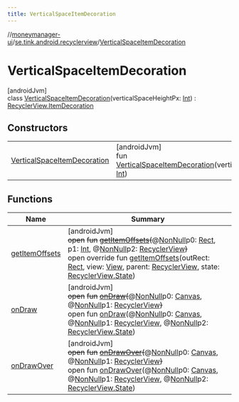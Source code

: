 ```yaml
---
title: VerticalSpaceItemDecoration
---
```

//[moneymanager-ui](../../../index.html)/[se.tink.android.recyclerview](../index.html)/[VerticalSpaceItemDecoration](index.html)



# VerticalSpaceItemDecoration



[androidJvm]\
class [VerticalSpaceItemDecoration](index.html)(verticalSpaceHeightPx: [Int](https://kotlinlang.org/api/latest/jvm/stdlib/kotlin/-int/index.html)) : [RecyclerView.ItemDecoration](https://developer.android.com/reference/kotlin/androidx/recyclerview/widget/RecyclerView.ItemDecoration.html)



## Constructors


| | |
|---|---|
| [VerticalSpaceItemDecoration](-vertical-space-item-decoration.html) | [androidJvm]<br>fun [VerticalSpaceItemDecoration](-vertical-space-item-decoration.html)(verticalSpaceHeightPx: [Int](https://kotlinlang.org/api/latest/jvm/stdlib/kotlin/-int/index.html)) |


## Functions


| Name | Summary |
|---|---|
| [getItemOffsets](index.html#1277040731%2FFunctions%2F1000845458) | [androidJvm]<br>~~open~~ ~~fun~~ [~~getItemOffsets~~](index.html#1277040731%2FFunctions%2F1000845458)~~(~~@[NonNull](https://developer.android.com/reference/kotlin/androidx/annotation/NonNull.html)p0: [Rect](https://developer.android.com/reference/kotlin/android/graphics/Rect.html), p1: [Int](https://kotlinlang.org/api/latest/jvm/stdlib/kotlin/-int/index.html), @[NonNull](https://developer.android.com/reference/kotlin/androidx/annotation/NonNull.html)p2: [RecyclerView](https://developer.android.com/reference/kotlin/androidx/recyclerview/widget/RecyclerView.html)~~)~~<br>open override fun [getItemOffsets](get-item-offsets.html)(outRect: [Rect](https://developer.android.com/reference/kotlin/android/graphics/Rect.html), view: [View](https://developer.android.com/reference/kotlin/android/view/View.html), parent: [RecyclerView](https://developer.android.com/reference/kotlin/androidx/recyclerview/widget/RecyclerView.html), state: [RecyclerView.State](https://developer.android.com/reference/kotlin/androidx/recyclerview/widget/RecyclerView.State.html)) |
| [onDraw](index.html#-1145723506%2FFunctions%2F1000845458) | [androidJvm]<br>~~open~~ ~~fun~~ [~~onDraw~~](index.html#-1145723506%2FFunctions%2F1000845458)~~(~~@[NonNull](https://developer.android.com/reference/kotlin/androidx/annotation/NonNull.html)p0: [Canvas](https://developer.android.com/reference/kotlin/android/graphics/Canvas.html), @[NonNull](https://developer.android.com/reference/kotlin/androidx/annotation/NonNull.html)p1: [RecyclerView](https://developer.android.com/reference/kotlin/androidx/recyclerview/widget/RecyclerView.html)~~)~~<br>open fun [onDraw](index.html#1284763333%2FFunctions%2F1000845458)(@[NonNull](https://developer.android.com/reference/kotlin/androidx/annotation/NonNull.html)p0: [Canvas](https://developer.android.com/reference/kotlin/android/graphics/Canvas.html), @[NonNull](https://developer.android.com/reference/kotlin/androidx/annotation/NonNull.html)p1: [RecyclerView](https://developer.android.com/reference/kotlin/androidx/recyclerview/widget/RecyclerView.html), @[NonNull](https://developer.android.com/reference/kotlin/androidx/annotation/NonNull.html)p2: [RecyclerView.State](https://developer.android.com/reference/kotlin/androidx/recyclerview/widget/RecyclerView.State.html)) |
| [onDrawOver](index.html#-18624510%2FFunctions%2F1000845458) | [androidJvm]<br>~~open~~ ~~fun~~ [~~onDrawOver~~](index.html#-18624510%2FFunctions%2F1000845458)~~(~~@[NonNull](https://developer.android.com/reference/kotlin/androidx/annotation/NonNull.html)p0: [Canvas](https://developer.android.com/reference/kotlin/android/graphics/Canvas.html), @[NonNull](https://developer.android.com/reference/kotlin/androidx/annotation/NonNull.html)p1: [RecyclerView](https://developer.android.com/reference/kotlin/androidx/recyclerview/widget/RecyclerView.html)~~)~~<br>open fun [onDrawOver](index.html#-1721769671%2FFunctions%2F1000845458)(@[NonNull](https://developer.android.com/reference/kotlin/androidx/annotation/NonNull.html)p0: [Canvas](https://developer.android.com/reference/kotlin/android/graphics/Canvas.html), @[NonNull](https://developer.android.com/reference/kotlin/androidx/annotation/NonNull.html)p1: [RecyclerView](https://developer.android.com/reference/kotlin/androidx/recyclerview/widget/RecyclerView.html), @[NonNull](https://developer.android.com/reference/kotlin/androidx/annotation/NonNull.html)p2: [RecyclerView.State](https://developer.android.com/reference/kotlin/androidx/recyclerview/widget/RecyclerView.State.html)) |

